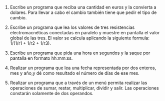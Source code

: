 1. Escribe un programa que reciba una cantidad en euros y la convierta
a dolares. Para llevar a cabo el cambio también tiene que pedir el tipo 
de cambio.

2. Escribe un programa que lea los valores de tres resistencias
electromacnéticas conectadas en paralelo y muestre en pantalla el 
valor global de las tres. El valor se calcula aplicando la siguiente 
formula: 1/(1/r1 + 1/r2 + 1/r3).

3. Escribe un programa que pida una hora en segundos y la saque por 
pantalla en formato hh:mm:ss.

4. Realizar un programa que lea una fecha representada por
dos enteros, mes y año,y dé como resultado el número de 
días de ese mes.

5. Realizar un programa que a través de un menú permita
realizar las operaciones de sumar, restar, multiplicar, 
dividir y salir. Las operaciones constarán solamente de
dos operandos.
